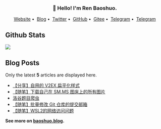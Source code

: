 <h3 style="text-align: center;">👋 Hello! I'm Ren Baoshuo.</h3>

<p style="text-align: center;">
<a href="https://baoshuo.ren">Website</a>&nbsp;•&nbsp;
<a href="https://baoshuo.blog">Blog</a>&nbsp;•&nbsp;
<a href="https://twitter.com/renbaoshuo">Twitter</a>&nbsp;•&nbsp;
<a href="https://github.com/renbaoshuo">GitHub</a>&nbsp;•&nbsp;
<a href="https://gitee.com/renbaoshuo">Gitee</a>&nbsp;•&nbsp;
<a href="https://t.me/baoshuo">Telegram</a>&nbsp;•&nbsp;
<a href="https://baoshuo.ren/about.html">Telegram</a>
</p>

## Github Stats

<a href="https://github.com/renbaoshuo"><img src="https://github-readme-stats.vercel.app/api?username=renbaoshuo&show_icons=true&count_private=true&hide_title=true&theme=default&hide_border=true"></a>

## Blog Posts

Only the latest **5** articles are displayed here.

<!--START_SECTION:posts-->
* [【分享】自用的 V2EX 扁平化样式](https:&#x2F;&#x2F;baoshuo.blog&#x2F;post&#x2F;mBkwjTtp7&#x2F;)
* [【随笔】下载自己在 SM.MS 图床上的所有图片](https:&#x2F;&#x2F;baoshuo.blog&#x2F;post&#x2F;QXwXJ7rZJ&#x2F;)
* [洛谷题目爬虫](https:&#x2F;&#x2F;baoshuo.blog&#x2F;post&#x2F;luogu-problem-spider&#x2F;)
* [【随笔】批量修改 Git 仓库的提交邮箱](https:&#x2F;&#x2F;baoshuo.blog&#x2F;post&#x2F;Hw2AmjmbK&#x2F;)
* [【随笔】WSL2的网络访问问题](https:&#x2F;&#x2F;baoshuo.blog&#x2F;post&#x2F;5s8zEwCoP&#x2F;)
<!--END_SECTION:posts-->

**See more on [baoshuo.blog](https://baoshuo.blog).**
